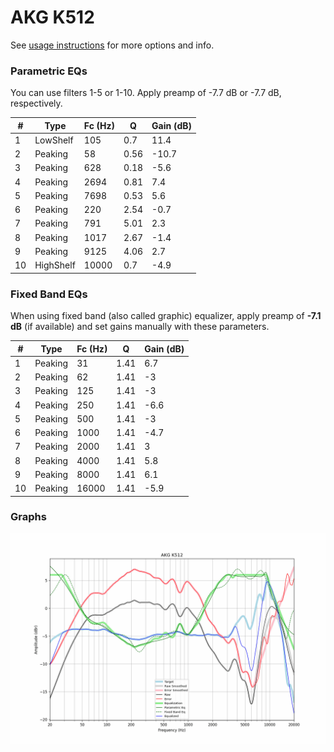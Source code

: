 # AKG K512
See [usage instructions](https://github.com/jaakkopasanen/AutoEq#usage) for more options and info.

### Parametric EQs
You can use filters 1-5 or 1-10. Apply preamp of -7.7 dB or -7.7 dB, respectively.

|   # | Type      |   Fc (Hz) |    Q |   Gain (dB) |
|-----|-----------|-----------|------|-------------|
|   1 | LowShelf  |       105 | 0.7  |        11.4 |
|   2 | Peaking   |        58 | 0.56 |       -10.7 |
|   3 | Peaking   |       628 | 0.18 |        -5.6 |
|   4 | Peaking   |      2694 | 0.81 |         7.4 |
|   5 | Peaking   |      7698 | 0.53 |         5.6 |
|   6 | Peaking   |       220 | 2.54 |        -0.7 |
|   7 | Peaking   |       791 | 5.01 |         2.3 |
|   8 | Peaking   |      1017 | 2.67 |        -1.4 |
|   9 | Peaking   |      9125 | 4.06 |         2.7 |
|  10 | HighShelf |     10000 | 0.7  |        -4.9 |

### Fixed Band EQs
When using fixed band (also called graphic) equalizer, apply preamp of **-7.1 dB** (if available) and set gains manually with these parameters.

|   # | Type    |   Fc (Hz) |    Q |   Gain (dB) |
|-----|---------|-----------|------|-------------|
|   1 | Peaking |        31 | 1.41 |         6.7 |
|   2 | Peaking |        62 | 1.41 |        -3   |
|   3 | Peaking |       125 | 1.41 |        -3   |
|   4 | Peaking |       250 | 1.41 |        -6.6 |
|   5 | Peaking |       500 | 1.41 |        -3   |
|   6 | Peaking |      1000 | 1.41 |        -4.7 |
|   7 | Peaking |      2000 | 1.41 |         3   |
|   8 | Peaking |      4000 | 1.41 |         5.8 |
|   9 | Peaking |      8000 | 1.41 |         6.1 |
|  10 | Peaking |     16000 | 1.41 |        -5.9 |

### Graphs
![](./AKG%20K512.png)
